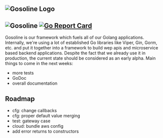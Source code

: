 ![Gosoline Logo](http://cdn.applike-services.info/public/2019/10/23/gosoline.svg)
------------------
![Gosoline](https://github.com/applike/gosoline/workflows/Gosoline/badge.svg)
[![Go Report Card](https://goreportcard.com/badge/github.com/applike/gosoline)](https://goreportcard.com/report/github.com/applike/gosoline)
------------------

Gosoline is our framework which fuels all of our Golang applications. Internally,
we're using a lot of established Go libraries like Viper, Gin, Gorm, etc. and 
put it together into a framework to build wep apis and microservice based 
backend applications. Despite the fact that we already use it in production, 
the current state should be considered as an early alpha. Main things to 
come in the next weeks:


* more tests
* GoDoc
* overall documentation

## Roadmap
* cfg: change callbacks
* cfg: proper default value merging
* test: gateway case
* cloud: bundle aws config
* add error returns to constructors
